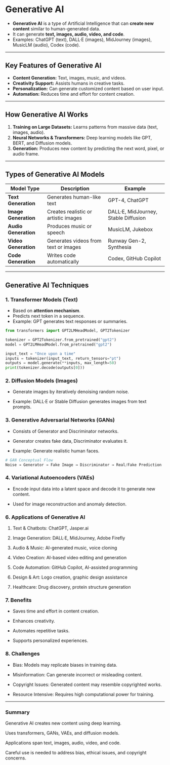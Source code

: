 # Generative AI

- **Generative AI** is a type of Artificial Intelligence that can **create new content** similar to human-generated data.  
- It can generate **text, images, audio, video, and code**.  
- Examples: ChatGPT (text), DALL·E (images), MidJourney (images), MusicLM (audio), Codex (code).  

---

## Key Features of Generative AI
- **Content Generation:** Text, images, music, and videos.  
- **Creativity Support:** Assists humans in creative tasks.  
- **Personalization:** Can generate customized content based on user input.  
- **Automation:** Reduces time and effort for content creation.

---

## How Generative AI Works

1. **Training on Large Datasets:** Learns patterns from massive data (text, images, audio).  
2. **Neural Networks & Transformers:** Deep learning models like GPT, BERT, and Diffusion models.  
3. **Generation:** Produces new content by predicting the next word, pixel, or audio frame.

---

## Types of Generative AI Models

| Model Type | Description | Example |
|------------|------------|---------|
| **Text Generation** | Generates human-like text | GPT-4, ChatGPT |
| **Image Generation** | Creates realistic or artistic images | DALL·E, MidJourney, Stable Diffusion |
| **Audio Generation** | Produces music or speech | MusicLM, Jukebox |
| **Video Generation** | Generates videos from text or images | Runway Gen-2, Synthesia |
| **Code Generation** | Writes code automatically | Codex, GitHub Copilot |

---

## Generative AI Techniques

### 1. Transformer Models (Text)
- Based on **attention mechanism**.  
- Predicts next token in a sequence.  
- Example: GPT generates text responses or summaries.

```python
from transformers import GPT2LMHeadModel, GPT2Tokenizer

tokenizer = GPT2Tokenizer.from_pretrained("gpt2")
model = GPT2LMHeadModel.from_pretrained("gpt2")

input_text = "Once upon a time"
inputs = tokenizer(input_text, return_tensors="pt")
outputs = model.generate(**inputs, max_length=50)
print(tokenizer.decode(outputs[0]))
```

### 2. Diffusion Models (Images)

- Generate images by iteratively denoising random noise.

- Example: DALL·E or Stable Diffusion generates images from text prompts.

### 3. Generative Adversarial Networks (GANs)

- Consists of Generator and Discriminator networks.

- Generator creates fake data, Discriminator evaluates it.

- Example: Generate realistic human faces.

```python
# GAN Conceptual Flow
Noise → Generator → Fake Image → Discriminator → Real/Fake Prediction
```

### 4. Variational Autoencoders (VAEs)

- Encode input data into a latent space and decode it to generate new content.

- Used for image reconstruction and anomaly detection.

### 6. Applications of Generative AI

1. Text & Chatbots: ChatGPT, Jasper.ai

2. Image Generation: DALL·E, MidJourney, Adobe Firefly

3. Audio & Music: AI-generated music, voice cloning

4. Video Creation: AI-based video editing and generation

5. Code Automation: GitHub Copilot, AI-assisted programming

6. Design & Art: Logo creation, graphic design assistance

7. Healthcare: Drug discovery, protein structure generation

### 7. Benefits

- Saves time and effort in content creation.

- Enhances creativity.

- Automates repetitive tasks.

- Supports personalized experiences.

### 8. Challenges

- Bias: Models may replicate biases in training data.

- Misinformation: Can generate incorrect or misleading content.

- Copyright Issues: Generated content may resemble copyrighted works.

- Resource Intensive: Requires high computational power for training.

---

### Summary

Generative AI creates new content using deep learning.

Uses transformers, GANs, VAEs, and diffusion models.

Applications span text, images, audio, video, and code.

Careful use is needed to address bias, ethical issues, and copyright concerns.
